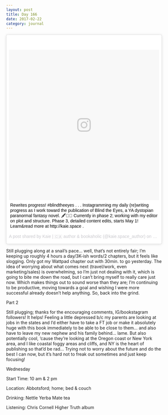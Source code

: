 ```yaml
---
layout: post
title: Day 166
date: 2017-02-22
category: journal
---
```


<blockquote class="instagram-media" data-instgrm-captioned data-instgrm-version="7" style=" background:#FFF; border:0; border-radius:3px; box-shadow:0 0 1px 0 rgba(0,0,0,0.5),0 1px 10px 0 rgba(0,0,0,0.15); margin: 1px; max-width:658px; padding:0; width:99.375%; width:-webkit-calc(100% - 2px); width:calc(100% - 2px);"><div style="padding:8px;"> <div style=" background:#F8F8F8; line-height:0; margin-top:40px; padding:50.0% 0; text-align:center; width:100%;"> <div style=" background:url(data:image/png;base64,iVBORw0KGgoAAAANSUhEUgAAACwAAAAsCAMAAAApWqozAAAABGdBTUEAALGPC/xhBQAAAAFzUkdCAK7OHOkAAAAMUExURczMzPf399fX1+bm5mzY9AMAAADiSURBVDjLvZXbEsMgCES5/P8/t9FuRVCRmU73JWlzosgSIIZURCjo/ad+EQJJB4Hv8BFt+IDpQoCx1wjOSBFhh2XssxEIYn3ulI/6MNReE07UIWJEv8UEOWDS88LY97kqyTliJKKtuYBbruAyVh5wOHiXmpi5we58Ek028czwyuQdLKPG1Bkb4NnM+VeAnfHqn1k4+GPT6uGQcvu2h2OVuIf/gWUFyy8OWEpdyZSa3aVCqpVoVvzZZ2VTnn2wU8qzVjDDetO90GSy9mVLqtgYSy231MxrY6I2gGqjrTY0L8fxCxfCBbhWrsYYAAAAAElFTkSuQmCC); display:block; height:44px; margin:0 auto -44px; position:relative; top:-22px; width:44px;"></div></div> <p style=" margin:8px 0 0 0; padding:0 4px;"> <a href="https://www.instagram.com/p/BQ1nuB0ljAR/" style=" color:#000; font-family:Arial,sans-serif; font-size:14px; font-style:normal; font-weight:normal; line-height:17px; text-decoration:none; word-wrap:break-word;" target="_blank">Rewrites progress! #blindtheeyes . . . Instagramming my daily (re)writing progress as I work toward the publication of Blind the Eyes, a YA dystopian paranormal fantasy novel. 🖋📖✨ Currently in phase 2; working with my editor on plot and structure. Phase 3, detailed content edits, starts May 1! Learn&amp;read more at http://kaie.space . </a></p> <p style=" color:#c9c8cd; font-family:Arial,sans-serif; font-size:14px; line-height:17px; margin-bottom:0; margin-top:8px; overflow:hidden; padding:8px 0 7px; text-align:center; text-overflow:ellipsis; white-space:nowrap;">A post shared by Kaie | 🇨🇦 author &amp; bookaholic (@kaie.space_author) on <time style=" font-family:Arial,sans-serif; font-size:14px; line-height:17px;" datetime="2017-02-23T02:45:22+00:00">Feb 22, 2017 at 6:45pm PST</time></p></div></blockquote>
<script async defer src="//platform.instagram.com/en_US/embeds.js"></script>

Still plugging along at a snail’s pace… well, that’s not entirely fair; I’m keeping up roughly 4 hours a day/3K-ish words/2 chapters, but it feels like slogging. Only got my Wattpad chapter out with 30min. to go yesterday. The idea of worrying about what comes next (travel/work, even marketing/sales) is overwhelming, so I’m just not dealing with it, which is going to bite me down the road, but I can’t bring myself to really care just now. Which makes things out to sound worse than they are; I’m continuing to be productive, moving towards a goal and wishing I were more successful already doesn’t help anything. So, back into the grind.

Part 2

Still plugging; thanks for the encouraging comments, IG/bookstagram followers! It helps! Feeling a little depressed b/c my parents are looking at jobs in the states and I’d either have to take a FT job or make it absolutely huge with this book immediately to be able to be close to them… and also have to leave my new nephew and his family behind… lame. But also potentially cool, ‘cause they’re looking at the Oregon coast or New York area, and I like coastal foggy areas and cliffs, and NY is the heart of publishing so that’d be rad… Trying not to worry about the future and do the best I can now, but it’s hard not to freak out sometimes and just keep focusing!

Wednesday

Start Time: 10 am & 2 pm

Location: Abbotsford; home; bed & couch

Drinking: Nettle Yerba Mate tea

Listening: Chris Cornell Higher Truth album
